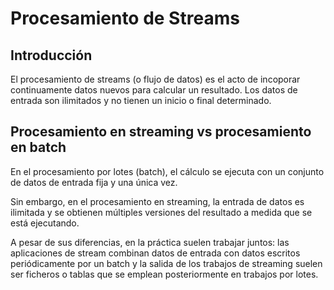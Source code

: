 # Procesamiento de Streams

## Introducción

El procesamiento de streams (o flujo de datos) es el acto de incoporar continuamente datos nuevos para calcular un resultado. Los datos de entrada son ilimitados y no tienen un inicio o final determinado.

## Procesamiento en streaming vs procesamiento en batch

En el procesamiento por lotes (batch), el cálculo se ejecuta con un conjunto de datos de entrada fija y una única vez.

Sin embargo, en el procesamiento en streaming, la entrada de datos es ilimitada y se obtienen múltiples versiones del resultado a medida que se está ejecutando.

A pesar de sus diferencias, en la práctica suelen trabajar juntos: las aplicaciones de stream combinan datos de entrada con datos escritos periódicamente por un batch y la salida de los trabajos de streaming suelen ser ficheros o tablas que se emplean posteriormente en trabajos por lotes.
